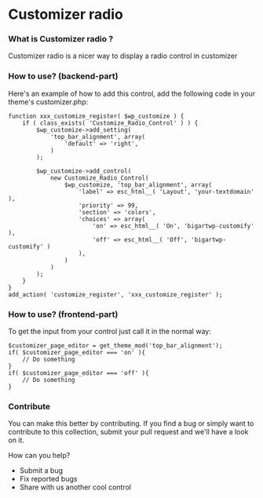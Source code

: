 # Customizer radio

### What is Customizer radio ?

Customizer radio is a nicer way to display a radio control in customizer

### How to use? (backend-part)

Here's an example of how to add this control, add the following code in your theme's customizer.php:

    function xxx_customize_register( $wp_customize ) {
        if ( class_exists( 'Customize_Radio_Control' ) ) {
            $wp_customize->add_setting(
                'top_bar_alignment', array(
                    'default' => 'right',
                )
            );
            
            $wp_customize->add_control(
                new Customize_Radio_Control(
                    $wp_customize, 'top_bar_alignment', array(
                        'label' => esc_html__( 'Layout', 'your-textdomain' ),
                        'priority' => 99,
                        'section' => 'colors',
                        'choices' => array(
                            'on' => esc_html__( 'On', 'bigartwp-customify' ),
                            'off' => esc_html__( 'Off', 'bigartwp-customify' )
                        ),
                    )
                )
            );
        }
    }
    add_action( 'customize_register', 'xxx_customize_register' );

### How to use? (frontend-part)

To get the input from your control just call it in the normal way:

    $customizer_page_editor = get_theme_mod('top_bar_alignment');
    if( $customizer_page_editor === 'on' ){
        // Do something
    }
    if( $customizer_page_editor === 'off' ){
        // Do something
    }

### Contribute

You can make this better by contributing. If you find a bug or simply want to contribute to this collection, submit your pull request and we'll have a look on it.  

How can you help?
- Submit a bug
- Fix reported bugs
- Share with us another cool control

